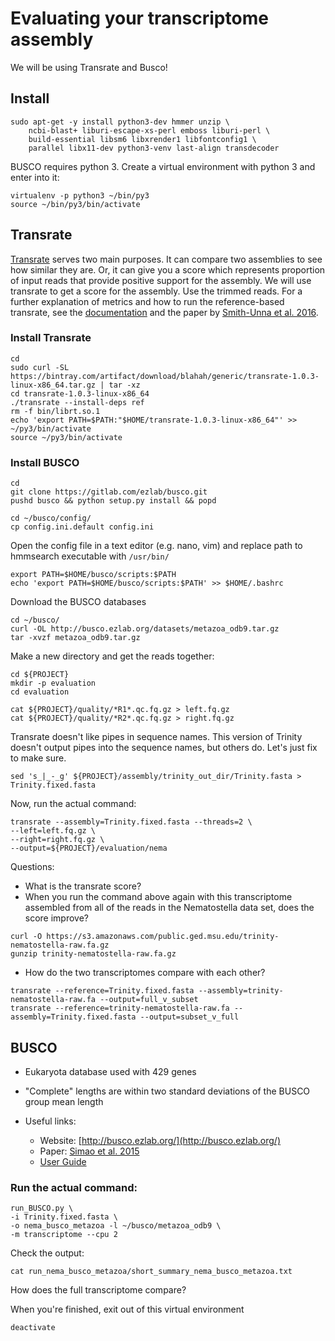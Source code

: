 # Evaluating your transcriptome assembly

We will be using Transrate and Busco!

## Install

```
sudo apt-get -y install python3-dev hmmer unzip \
    ncbi-blast+ liburi-escape-xs-perl emboss liburi-perl \
    build-essential libsm6 libxrender1 libfontconfig1 \
    parallel libx11-dev python3-venv last-align transdecoder
```

BUSCO requires python 3. 
Create a virtual environment with python 3 and enter into it:

```
virtualenv -p python3 ~/bin/py3
source ~/bin/py3/bin/activate
```

## Transrate

[Transrate](http://hibberdlab.com/transrate/getting_started.html) serves two main purposes. It can compare two assemblies to see how similar they are. Or, it can give you a score which represents proportion of input reads that provide positive support for the assembly. We will use transrate to get a score for the assembly. Use the trimmed reads. For a further explanation of metrics and how to run the reference-based transrate, see the [documentation](http://hibberdlab.com/transrate/metrics.html) and the paper by [Smith-Unna et al. 2016](http://genome.cshlp.org/content/early/2016/06/01/gr.196469.115). 

### Install Transrate

```
cd 
sudo curl -SL https://bintray.com/artifact/download/blahah/generic/transrate-1.0.3-linux-x86_64.tar.gz | tar -xz
cd transrate-1.0.3-linux-x86_64 
./transrate --install-deps ref
rm -f bin/librt.so.1
echo 'export PATH=$PATH:"$HOME/transrate-1.0.3-linux-x86_64"' >> ~/py3/bin/activate
source ~/py3/bin/activate
```

### Install BUSCO

```
cd
git clone https://gitlab.com/ezlab/busco.git
pushd busco && python setup.py install && popd
```

```
cd ~/busco/config/
cp config.ini.default config.ini
```

Open the config file in a text editor (e.g. nano, vim) and replace path to hmmsearch executable with `/usr/bin/`

```
export PATH=$HOME/busco/scripts:$PATH
echo 'export PATH=$HOME/busco/scripts:$PATH' >> $HOME/.bashrc
```

Download the BUSCO databases
```
cd ~/busco/
curl -OL http://busco.ezlab.org/datasets/metazoa_odb9.tar.gz
tar -xvzf metazoa_odb9.tar.gz
```

Make a new directory and get the reads together:

```
cd ${PROJECT}
mkdir -p evaluation
cd evaluation

cat ${PROJECT}/quality/*R1*.qc.fq.gz > left.fq.gz
cat ${PROJECT}/quality/*R2*.qc.fq.gz > right.fq.gz
```

Transrate doesn't like pipes in sequence names. This version of Trinity doesn't output pipes into the sequence names, but others do. Let's just fix to make sure.

```
sed 's_|_-_g' ${PROJECT}/assembly/trinity_out_dir/Trinity.fasta > Trinity.fixed.fasta
```

Now, run the actual command:

```
transrate --assembly=Trinity.fixed.fasta --threads=2 \
--left=left.fq.gz \
--right=right.fq.gz \
--output=${PROJECT}/evaluation/nema
```

Questions:
* What is the transrate score?
* When you run the command above again with this transcriptome assembled from all of the reads in the Nematostella data set, does the score improve?

```
curl -O https://s3.amazonaws.com/public.ged.msu.edu/trinity-nematostella-raw.fa.gz
gunzip trinity-nematostella-raw.fa.gz
```

* How do the two transcriptomes compare with each other?

```
transrate --reference=Trinity.fixed.fasta --assembly=trinity-nematostella-raw.fa --output=full_v_subset
transrate --reference=trinity-nematostella-raw.fa --assembly=Trinity.fixed.fasta --output=subset_v_full
```

## BUSCO

* Eukaryota database used with 429 genes
* "Complete" lengths are within two standard deviations of the BUSCO group mean length

* Useful links:
  * Website: [http://busco.ezlab.org/](http://busco.ezlab.org/)
  * Paper: [Simao et al. 2015](http://bioinformatics.oxfordjournals.org/content/31/19/3210)
  * [User Guide](http://gitlab.com/ezlab/busco/raw/master/BUSCO_v2.0_userguide.pdf)

### Run the actual command:

```
run_BUSCO.py \
-i Trinity.fixed.fasta \
-o nema_busco_metazoa -l ~/busco/metazoa_odb9 \
-m transcriptome --cpu 2
```

Check the output:

```
cat run_nema_busco_metazoa/short_summary_nema_busco_metazoa.txt
```

How does the full transcriptome compare?


When you're finished, exit out of this virtual environment
```
deactivate
```

